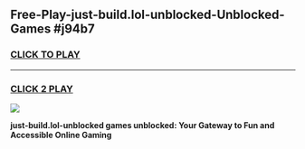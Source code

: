 
## Free-Play-just-build.lol-unblocked-Unblocked-Games #j94b7
<h3>
<a href="https://news.freeplayer.one?title=just-build.lol-unblocked&ref=8M">CLICK TO PLAY</a></h3>
<hr>

<h3>
<a href="https://news.freeplayer.one?title=just-build.lol-unblocked&ref=8M">CLICK 2 PLAY</a>
  
</h3>

<a href="https://news.freeplayer.one?title=just-build.lol-unblocked&ref=8M"><img src="https://clearcache.store/games.png"></a>


**just-build.lol-unblocked games unblocked: Your Gateway to Fun and Accessible Online Gaming**

